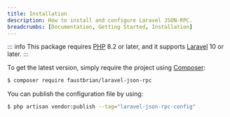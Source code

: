 ```yaml
---
title: Installation
description: How to install and configure Laravel JSON-RPC.
breadcrumbs: [Documentation, Getting Started, Installation]
---
```


::: info
This package requires [PHP](https://www.php.net/) 8.2 or later, and it supports [Laravel](https://laravel.com/) 10 or later.
:::

To get the latest version, simply require the project using [Composer](https://getcomposer.org/):

```bash
$ composer require faustbrian/laravel-json-rpc
```

You can publish the configuration file by using:

```bash
$ php artisan vendor:publish --tag="laravel-json-rpc-config"
```
